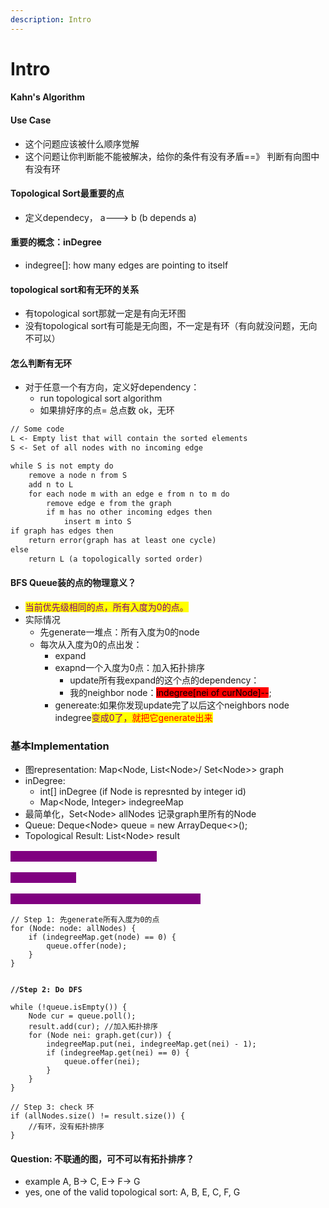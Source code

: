 ```yaml
---
description: Intro
---
```


# Intro

#### Kahn's Algorithm



#### Use Case

* 这个问题应该被什么顺序觉解
* 这个问题让你判断能不能被解决，给你的条件有没有矛盾==》 判断有向图中有没有环

#### Topological Sort最重要的点

* 定义dependecy， a---> b (b depends a)

#### 重要的概念：inDegree

* indegree\[]: how many edges are pointing to itself

#### topological sort和有无环的关系

* 有topological sort那就一定是有向无环图
* 没有topological sort有可能是无向图，不一定是有环（有向就没问题，无向不可以）



#### 怎么判断有无环

* 对于任意一个有方向，定义好dependency：
  * run topological sort algorithm
  * 如果排好序的点= 总点数 ok，无环

```markdown
// Some code
L <- Empty list that will contain the sorted elements
S <- Set of all nodes with no incoming edge

while S is not empty do
    remove a node n from S
    add n to L
    for each node m with an edge e from n to m do
        remove edge e from the graph
        if m has no other incoming edges then
            insert m into S
if graph has edges then
    return error(graph has at least one cycle)
else
    return L (a topologically sorted order)
```



#### BFS Queue装的点的物理意义？

* <mark style="color:purple;">当前优先级相同的点，所有入度为0的点。</mark>
* 实际情况
  * 先generate一堆点：所有入度为0的node
  * 每次从入度为0的点出发：
    * expand
    * exapnd一个入度为0点：加入拓扑排序
      * update所有我expand的这个点的dependency：
      * 我的neighbor node：<mark style="background-color:red;">indegree\[nei of curNode]--</mark>;
    * genereate:如果你发现update完了以后这个neighbors node indegree<mark style="color:purple;">变成0了，</mark><mark style="color:red;">就把它generate出来</mark>











### 基本Implementation

* 图representation: Map\<Node, List\<Node>/ Set\<Node>> graph
* inDegree:
  * int\[] inDegree (if Node is represnted by integer id)
  * Map\<Node, Integer> indegreeMap
* 最简单化，Set\<Node> allNodes 记录graph里所有的Node
* Queue: Deque\<Node> queue = new ArrayDeque<>();
* Topological Result: List\<Node> result

<mark style="color:purple;background-color:purple;">Step 1：先generate所有入度为0的点</mark>

<mark style="color:purple;background-color:purple;">Step 2：Do BFS</mark>

<mark style="color:purple;background-color:purple;">Step 3：check环（nodes.size == result.size）</mark>



<pre class="language-java"><code class="lang-java">// Step 1: 先generate所有入度为0的点
for (Node: node: allNodes) {
    if (indegreeMap.get(node) == 0) {
        queue.offer(node);
    }
}


<strong>//Step 2: Do DFS
</strong>
while (!queue.isEmpty()) {
    Node cur = queue.poll();
    result.add(cur); //加入拓扑排序
    for (Node nei: graph.get(cur)) {
        indegreeMap.put(nei, indegreeMap.get(nei) - 1);
        if (indegreeMap.get(nei) == 0) {
            queue.offer(nei);
        }
    }
}

// Step 3: check 环
if (allNodes.size() != result.size()) {
    //有环，没有拓扑排序
}
</code></pre>

#### Question: 不联通的图，可不可以有拓扑排序？

* example A, B-> C, E-> F-> G
* yes, one of the valid topological sort: A, B, E, C, F, G

